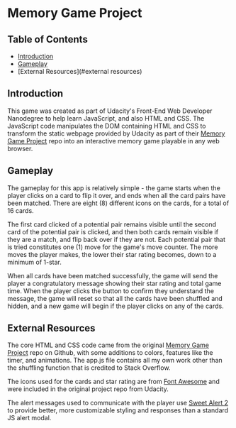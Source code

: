 # Memory Game Project

## Table of Contents

* [Introduction](#introduction)
* [Gameplay](#gameplay)
* [External Resources](#external resources)

## Introduction

This game was created as part of Udacity's Front-End Web Developer Nanodegree
to help learn JavaScript, and also HTML and CSS. The JavaScript code
manipulates the DOM containing HTML and CSS to transform the static webpage
provided by Udacity as part of their [Memory Game Project](https://github.com/udacity/fend-project-memory-game.git)
repo into an interactive memory game playable in any web browser.

## Gameplay

The gameplay for this app is relatively simple - the game starts when the
player clicks on a card to flip it over, and ends when all the card pairs have
been matched. There are eight (8) different icons on the cards, for a total of
16 cards.

The first card clicked of a potential pair remains visible until the second
card of the potential pair is clicked, and then both cards remain visible if
they are a match, and flip back over if they are not. Each potential pair that
is tried constitutes one (1) move for the game's move counter. The more moves
the player makes, the lower their star rating becomes, down to a minimum of
1-star.

When all cards have been matched successfully, the game will send the player
a congratulatory message showing their star rating and total game time. When
the player clicks the button to confirm they understand the message, the game
will reset so that all the cards have been shuffled and hidden, and a new game
will begin if the player clicks on any of the cards.

## External Resources
The core HTML and CSS code came from the original [Memory Game Project](https://github.com/udacity/fend-project-memory-game.git)
repo on Github, with some additions to colors, features like the timer, and
animations. The app.js file contains all my own work other than the shuffling
function that is credited to Stack Overflow.

The icons used for the cards and star rating are from [Font Awesome](https://fontawesome.com/?from=io)
and were included in the original project repo from Udacity.

The alert messages used to communicate with the player use [Sweet Alert 2](https://sweetalert2.github.io/)
to provide better, more customizable styling and responses than a standard
JS alert modal.
